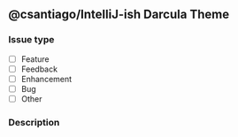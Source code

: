 ## @csantiago/IntelliJ-ish Darcula Theme

### Issue type

- [ ] Feature
- [ ] Feedback
- [ ] Enhancement
- [ ] Bug
- [ ] Other

### Description
